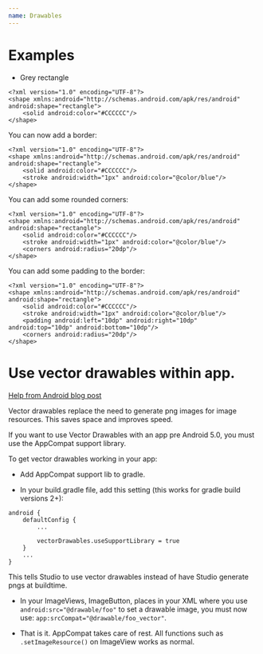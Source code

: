 ```yaml
---
name: Drawables
---
```


# Examples

* Grey rectangle
```
<?xml version="1.0" encoding="UTF-8"?>
<shape xmlns:android="http://schemas.android.com/apk/res/android" android:shape="rectangle">
    <solid android:color="#CCCCCC"/>
</shape>
```

You can now add a border:
```
<?xml version="1.0" encoding="UTF-8"?>
<shape xmlns:android="http://schemas.android.com/apk/res/android" android:shape="rectangle">
    <solid android:color="#CCCCCC"/>
    <stroke android:width="1px" android:color="@color/blue"/>
</shape>
```

You can add some rounded corners:
```
<?xml version="1.0" encoding="UTF-8"?>
<shape xmlns:android="http://schemas.android.com/apk/res/android" android:shape="rectangle">
    <solid android:color="#CCCCCC"/>
    <stroke android:width="1px" android:color="@color/blue"/>
    <corners android:radius="20dp"/>
</shape>
```

You can add some padding to the border:
```
<?xml version="1.0" encoding="UTF-8"?>
<shape xmlns:android="http://schemas.android.com/apk/res/android" android:shape="rectangle">
    <solid android:color="#CCCCCC"/>
    <stroke android:width="1px" android:color="@color/blue"/>
    <padding android:left="10dp" android:right="10dp" android:top="10dp" android:bottom="10dp"/>
    <corners android:radius="20dp"/>
</shape>
```

# Use vector drawables within app.

[Help from Android blog post](https://android-developers.blogspot.com/2016/02/android-support-library-232.html)

Vector drawables replace the need to generate png images for image resources. This saves space and improves speed.

If you want to use Vector Drawables with an app pre Android 5.0, you must use the AppCompat support library.

To get vector drawables working in your app:

* Add AppCompat support lib to gradle.

* In your build.gradle file, add this setting (this works for gradle build versions 2+):

```
android {
    defaultConfig {
        ...

        vectorDrawables.useSupportLibrary = true
    }
    ...
}
```

This tells Studio to use vector drawables instead of have Studio generate pngs at buildtime.

* In your ImageViews, ImageButton, places in your XML where you use `android:src="@drawable/foo"` to set a drawable image, you must now use: `app:srcCompat="@drawable/foo_vector"`.

* That is it. AppCompat takes care of rest. All functions such as `.setImageResource()` on ImageView works as normal.
